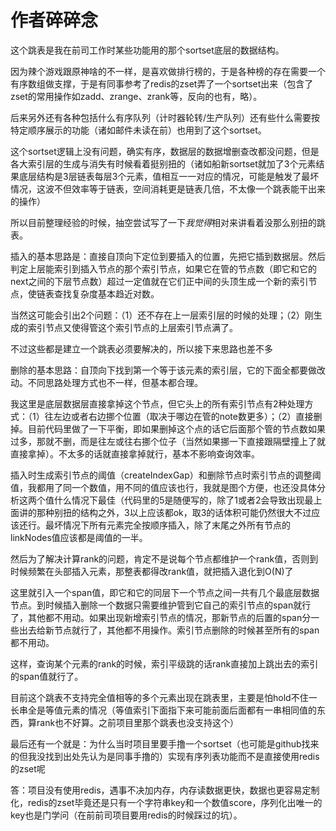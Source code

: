 # 作者碎碎念

这个跳表是我在前司工作时某些功能用的那个sortset底层的数据结构。

因为辣个游戏跟原神啥的不一样，是喜欢做排行榜的，于是各种榜的存在需要一个有序数组做支撑，于是有同事参考了redis的zset弄了一个sortset出来（包含了zset的常用操作如zadd、zrange、zrank等，反向的也有，略）。

后来另外还有各种包括什么有序队列（计时器轮转/生产队列）还有些什么需要按特定顺序展示的功能（诸如邮件未读在前）也用到了这个sortset。

这个sortset逻辑上没有问题，确实有序，数据层的数据增删查改都没问题，但是各大索引层的生成与消失有时候看着挺别扭的（诸如船新sortset就加了3个元素结果底层结构是3层链表每层3个元素，值相互一一对应的情况，可能是触发了最坏情况，这波不但效率等于链表，空间消耗更是链表几倍，不太像一个跳表能干出来的操作）

所以目前整理经验的时候，抽空尝试写了一下*我觉得*相对来讲看着没那么别扭的跳表。

插入的基本思路是：直接自顶向下定位到要插入的位置，先把它插到数据层。然后判定上层能索引到插入节点的那个索引节点，如果它在管的节点数（即它和它的next之间的下层节点数）超过一定值就在它们正中间的头顶生成一个新的索引节点，使链表查找复杂度基本趋近对数。

当然这可能会引出2个问题：（1）还不存在上一层索引层的时候的处理；（2）刚生成的索引节点又使得管这个索引节点的上层索引节点满了。

不过这些都是建立一个跳表必须要解决的，所以接下来思路也差不多

删除的基本思路：自顶向下找到第一个等于该元素的索引层，它的下面全都要做改动。不同思路处理方式也不一样，但基本都合理。

我这里是底层数据层直接拿掉这个节点，但它头上的所有索引节点有2种处理方式：（1）往左边或者右边挪个位置（取决于哪边在管的note数更多）；（2）直接删掉。目前代码里做了一下平衡，即如果删掉这个点的话它后面那个管的节点数如果过多，那就不删，而是往左或往右挪个位子（当然如果挪一下直接跟隔壁撞上了就直接拿掉）。不太多的话就直接拿掉就行，基本不影响查询效率。

插入时生成索引节点的阈值（createIndexGap）和删除节点时索引节点的调整阈值，我都用了同一个数值，用不同的值应该也行，我就是图个方便，也还没具体分析这两个值什么情况下最佳（代码里的5是随便写的，除了1或者2会导致出现最上面讲的那种别扭的结构之外，3以上应该都ok，取3的话体积可能仍然很大不过应该还行。最坏情况下所有元素完全按顺序插入，除了末尾之外所有节点的linkNodes值应该都是阈值的一半。

然后为了解决计算rank的问题，肯定不是说每个节点都维护一个rank值，否则到时候频繁在头部插入元素，那整表都得改rank值，就把插入退化到O(N)了

这里就引入一个span值，即它和它的同层下一个节点之间一共有几个最底层数据节点。到时候插入删除一个数据只需要维护管到它自己的索引节点的span就行了，其他都不用动。如果出现新增索引节点的情况，那新节点的后置的span分一些出去给新节点就行了，其他都不用操作。索引节点删除的时候甚至所有的span都不用动。

这样，查询某个元素的rank的时候，索引平级跳的话rank直接加上跳出去的索引的span值就行了。

目前这个跳表不支持完全值相等的多个元素出现在跳表里，主要是怕hold不住一长串全是等值元素的情况（等值索引下面指下来可能前面后面都有一串相同值的东西，算rank也不好算。之前项目里那个跳表也没支持这个）

最后还有一个就是：为什么当时项目里要手撸一个sortset（也可能是github找来的但我没找到出处先认为是同事手撸的）实现有序列表功能而不是直接使用redis的zset呢

答：项目没有使用redis，遇事不决加内存，内存读数据更快，数据也更容易定制化，redis的zset毕竟还是只有一个字符串key和一个数值score，序列化出唯一的key也是门学问（在前前司项目要用redis的时候踩过的坑）。